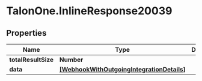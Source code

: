 # TalonOne.InlineResponse20039

## Properties

Name | Type | Description | Notes
------------ | ------------- | ------------- | -------------
**totalResultSize** | **Number** |  | 
**data** | [**[WebhookWithOutgoingIntegrationDetails]**](WebhookWithOutgoingIntegrationDetails.md) |  | 


